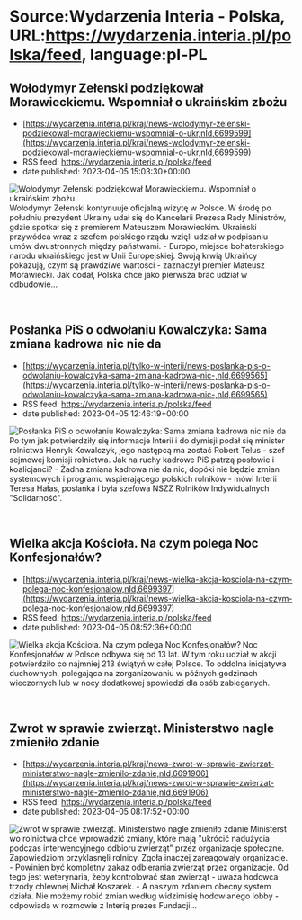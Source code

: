 # Source:Wydarzenia Interia - Polska, URL:https://wydarzenia.interia.pl/polska/feed, language:pl-PL

## Wołodymyr Zełenski podziękował Morawieckiemu. Wspomniał o ukraińskim zbożu
 - [https://wydarzenia.interia.pl/kraj/news-wolodymyr-zelenski-podziekowal-morawieckiemu-wspomnial-o-ukr,nId,6699599](https://wydarzenia.interia.pl/kraj/news-wolodymyr-zelenski-podziekowal-morawieckiemu-wspomnial-o-ukr,nId,6699599)
 - RSS feed: https://wydarzenia.interia.pl/polska/feed
 - date published: 2023-04-05 15:03:30+00:00

<p><a href="https://wydarzenia.interia.pl/kraj/news-wolodymyr-zelenski-podziekowal-morawieckiemu-wspomnial-o-ukr,nId,6699599"><img align="left" alt="Wołodymyr Zełenski podziękował Morawieckiemu. Wspomniał o ukraińskim zbożu" src="https://i.iplsc.com/wolodymyr-zelenski-podziekowal-morawieckiemu-wspomnial-o-ukr/000GZQ3IOM72QJHS-C321.jpg" /></a>Wołodymyr Zełenski kontynuuje oficjalną wizytę w Polsce. W środę po południu prezydent Ukrainy udał się do Kancelarii Prezesa Rady Ministrów, gdzie spotkał się z premierem Mateuszem Morawieckim. Ukraiński przywódca wraz z szefem polskiego rządu wzięli udział w podpisaniu umów dwustronnych między państwami. - Europo, miejsce bohaterskiego narodu ukraińskiego jest w Unii Europejskiej. Swoją krwią Ukraińcy pokazują, czym są prawdziwe wartości - zaznaczył premier Mateusz Morawiecki. Jak dodał, Polska chce jako pierwsza brać udział w odbudowie...</p><br clear="all" />

## Posłanka PiS o odwołaniu Kowalczyka: Sama zmiana kadrowa nic nie da
 - [https://wydarzenia.interia.pl/tylko-w-interii/news-poslanka-pis-o-odwolaniu-kowalczyka-sama-zmiana-kadrowa-nic-,nId,6699565](https://wydarzenia.interia.pl/tylko-w-interii/news-poslanka-pis-o-odwolaniu-kowalczyka-sama-zmiana-kadrowa-nic-,nId,6699565)
 - RSS feed: https://wydarzenia.interia.pl/polska/feed
 - date published: 2023-04-05 12:46:19+00:00

<p><a href="https://wydarzenia.interia.pl/tylko-w-interii/news-poslanka-pis-o-odwolaniu-kowalczyka-sama-zmiana-kadrowa-nic-,nId,6699565"><img align="left" alt="Posłanka PiS o odwołaniu Kowalczyka: Sama zmiana kadrowa nic nie da" src="https://i.iplsc.com/poslanka-pis-o-odwolaniu-kowalczyka-sama-zmiana-kadrowa-nic/000GZOR98C15NS44-C321.jpg" /></a>Po tym jak potwierdziły się informacje Interii i do dymisji podał się minister rolnictwa Henryk Kowalczyk, jego następcą ma zostać Robert Telus - szef sejmowej komisji rolnictwa. Jak na ruchy kadrowe PiS patrzą posłowie i koalicjanci? - Żadna zmiana kadrowa nie da nic, dopóki nie będzie zmian systemowych i programu wspierającego polskich rolników - mówi Interii Teresa Hałas, posłanka i była szefowa NSZZ Rolników Indywidualnych &quot;Solidarność&quot;.</p><br clear="all" />

## Wielka akcja Kościoła. Na czym polega Noc Konfesjonałów?
 - [https://wydarzenia.interia.pl/kraj/news-wielka-akcja-kosciola-na-czym-polega-noc-konfesjonalow,nId,6699397](https://wydarzenia.interia.pl/kraj/news-wielka-akcja-kosciola-na-czym-polega-noc-konfesjonalow,nId,6699397)
 - RSS feed: https://wydarzenia.interia.pl/polska/feed
 - date published: 2023-04-05 08:52:36+00:00

<p><a href="https://wydarzenia.interia.pl/kraj/news-wielka-akcja-kosciola-na-czym-polega-noc-konfesjonalow,nId,6699397"><img align="left" alt="Wielka akcja Kościoła. Na czym polega Noc Konfesjonałów?" src="https://i.iplsc.com/wielka-akcja-kosciola-na-czym-polega-noc-konfesjonalow/000GUU2N4B99MANE-C321.jpg" /></a>Noc Konfesjonałów w Polsce odbywa się od 13 lat. W tym roku udział w akcji potwierdziło co najmniej 213 świątyń w całej Polsce. To oddolna inicjatywa duchownych, polegająca na zorganizowaniu w późnych godzinach wieczornych lub w nocy dodatkowej spowiedzi dla osób zabieganych.</p><br clear="all" />

## Zwrot w sprawie zwierząt. Ministerstwo nagle zmieniło zdanie
 - [https://wydarzenia.interia.pl/kraj/news-zwrot-w-sprawie-zwierzat-ministerstwo-nagle-zmienilo-zdanie,nId,6691906](https://wydarzenia.interia.pl/kraj/news-zwrot-w-sprawie-zwierzat-ministerstwo-nagle-zmienilo-zdanie,nId,6691906)
 - RSS feed: https://wydarzenia.interia.pl/polska/feed
 - date published: 2023-04-05 08:17:52+00:00

<p><a href="https://wydarzenia.interia.pl/kraj/news-zwrot-w-sprawie-zwierzat-ministerstwo-nagle-zmienilo-zdanie,nId,6691906"><img align="left" alt="Zwrot w sprawie zwierząt. Ministerstwo nagle zmieniło zdanie " src="https://i.iplsc.com/zwrot-w-sprawie-zwierzat-ministerstwo-nagle-zmienilo-zdanie/000GZIV8VTGUVX2H-C321.jpg" /></a>Ministerstwo rolnictwa chce wprowadzić zmiany, które mają &quot;ukrócić nadużycia podczas interwencyjnego odbioru zwierząt&quot; przez organizacje społeczne. Zapowiedziom przyklasnęli rolnicy. Zgoła inaczej zareagowały organizacje. - Powinien być kompletny zakaz odbierania zwierząt przez organizacje. Od tego jest weterynaria, żeby kontrolować stan zwierząt - uważa hodowca trzody chlewnej Michał Koszarek. - A naszym zdaniem obecny system działa. Nie możemy robić zmian według widzimisię hodowlanego lobby - odpowiada w rozmowie z Interią prezes Fundacji...</p><br clear="all" />

